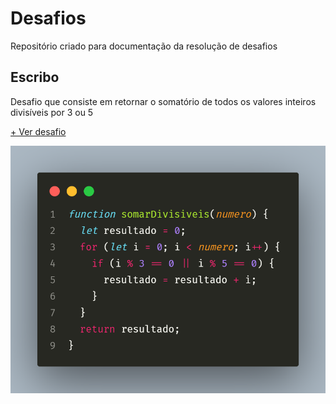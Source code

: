 # Desafios

Repositório criado para documentação da resolução de desafios

## Escribo

Desafio que consiste em retornar o somatório de todos os valores inteiros divisíveis por 3 ou 5

[+ Ver desafio](Escribo/DESAFIO.md)

![Código](Escribo/code.png)